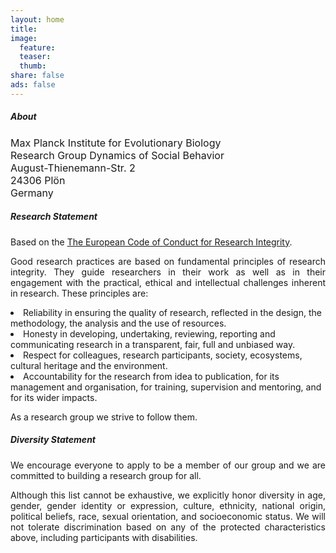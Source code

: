 ```yaml
---
layout: home
title:
image:
  feature:
  teaser:
  thumb:
share: false
ads: false
---
```


<h5>About</h5>

<p class="big" style="font-size:16px;">
Max Planck Institute for Evolutionary Biology <br>
Research Group Dynamics of Social Behavior <br>
August-Thienemann-Str. 2 <br>
24306 Plön <br>
Germany
</p>

<h5>Research Statement</h5>

Based on the <a href="https://www.allea.org/wp-content/uploads/2017/05/ALLEA-European-Code-of-Conduct-for-Research-Integrity-2017.pdf">
The European Code of Conduct for Research Integrity</a>.

<p align="justify">
Good research practices are based on fundamental principles of research
integrity. They guide researchers in their work as well as in their engagement
with the practical, ethical and intellectual challenges inherent in research.
These principles are:
</p>

<li>Reliability in ensuring the quality of research, reflected in the design, the methodology, the analysis and the use of resources.</li>
<li>Honesty in developing, undertaking, reviewing, reporting and communicating research in a transparent, fair, full and unbiased way.</li>
<li>Respect for colleagues, research participants, society, ecosystems, cultural heritage and the environment.</li>
<li>Accountability for the research from idea to publication, for its management and organisation, for training, supervision and mentoring, and for its wider impacts.</li>

As a research group we strive to follow them.

<h5>Diversity Statement</h5>

<p align="justify">
We encourage everyone to apply to be a member of our group and we are committed to building a research group for all.
</p>

<p align="justify">
Although this list cannot be exhaustive, we explicitly honor diversity in age,
gender, gender identity or expression, culture, ethnicity, national origin,
political beliefs, race, sexual orientation, and socioeconomic status. We will
not tolerate discrimination based on any of the protected characteristics above,
including participants with disabilities.
</p>